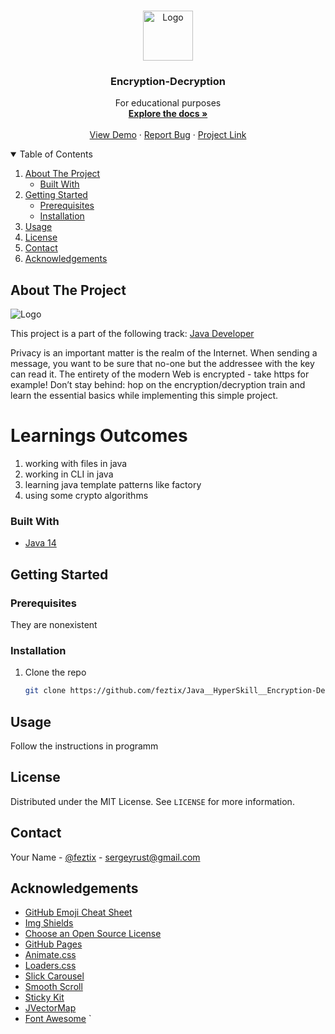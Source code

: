 <!-- PROJECT LOGO -->
<br />
<p align="center">
  <a href="https://github.com/othneildrew/Best-README-Template">
    <img src="https://i.ibb.co/Wym2dQ7/7.jpg" alt="Logo" width="80" height="80">
  </a>

  <h3 align="center">Encryption-Decryption</h3>

  <p align="center">
    For educational purposes
    <br />
    <a href="https://github.com/feztix/Java__HyperSkill__Encryption-Decryption"><strong>Explore the docs »</strong></a>
    <br />
    <br />
    <a href="https://github.com/feztix/Java__HyperSkill__Encryption-Decryption">View Demo</a>
    ·
    <a href="https://github.com/feztix/Java__HyperSkill__Encryption-Decryption/issues">Report Bug</a>
    ·
    <a href="https://hyperskill.org/projects/46?track=1">Project Link</a>
  </p>
</p>



<!-- TABLE OF CONTENTS -->
<details open="open">
  <summary>Table of Contents</summary>
  <ol>
    <li>
      <a href="#about-the-project">About The Project</a>
      <ul>
        <li><a href="#built-with">Built With</a></li>
      </ul>
    </li>
    <li>
      <a href="#getting-started">Getting Started</a>
      <ul>
        <li><a href="#prerequisites">Prerequisites</a></li>
        <li><a href="#installation">Installation</a></li>
      </ul>
    </li>
    <li><a href="#usage">Usage</a></li>
    <li><a href="#license">License</a></li>
    <li><a href="#contact">Contact</a></li>
    <li><a href="#acknowledgements">Acknowledgements</a></li>
  </ol>
</details>



<!-- ABOUT THE PROJECT -->
## About The Project

<img src="https://i.ibb.co/446mTz9/image.png" alt="Logo">

This project is a part of the following track: <a href="https://hyperskill.org/tracks/1">Java Developer</a>

Privacy is an important matter is the realm of the Internet. When sending a message, you want to be sure that no-one but the addressee with the key can read it. The entirety of the modern Web is encrypted - take https for example! Don’t stay behind: hop on the encryption/decryption train and learn the essential basics while implementing this simple project.

# Learnings Outcomes

1. working with files in java
2. working in CLI in java
3. learning java template patterns like factory
4. using some crypto algorithms

### Built With

* [Java 14](https://www.java.com/en/)


<!-- GETTING STARTED -->
## Getting Started

### Prerequisites

They are nonexistent

### Installation

1. Clone the repo
   ```sh
   git clone https://github.com/feztix/Java__HyperSkill__Encryption-Decryption.git
   ```

<!-- USAGE EXAMPLES -->
## Usage

Follow the instructions in programm


<!-- LICENSE -->
## License

Distributed under the MIT License. See `LICENSE` for more information.


<!-- CONTACT -->
## Contact

Your Name - [@feztix](https://t.me/feztix) - sergeyrust@gmail.com




<!-- ACKNOWLEDGEMENTS -->
## Acknowledgements
* [GitHub Emoji Cheat Sheet](https://www.webpagefx.com/tools/emoji-cheat-sheet)
* [Img Shields](https://shields.io)
* [Choose an Open Source License](https://choosealicense.com)
* [GitHub Pages](https://pages.github.com)
* [Animate.css](https://daneden.github.io/animate.css)
* [Loaders.css](https://connoratherton.com/loaders)
* [Slick Carousel](https://kenwheeler.github.io/slick)
* [Smooth Scroll](https://github.com/cferdinandi/smooth-scroll)
* [Sticky Kit](http://leafo.net/sticky-kit)
* [JVectorMap](http://jvectormap.com)
* [Font Awesome](https://fontawesome.com) ` 

